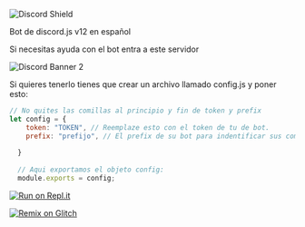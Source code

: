 ![Discord Shield](https://discordapp.com/api/guilds/715708045560119297/widget.png?style=shield)

Bot de discord.js v12 en español

Si necesitas ayuda con el bot entra a este servidor


![Discord Banner 2](https://discordapp.com/api/guilds/715708045560119297/widget.png?style=banner2)


Si quieres tenerlo tienes que crear un archivo llamado config.js y poner esto:
```js
// No quites las comillas al principio y fin de token y prefix
let config = {
    token: "TOKEN", // Reemplaze esto con el token de tu de bot.
    prefix: "prefijo", // El prefix de su bot para indentificar sus comandos.
  
  }
  
  // Aqui exportamos el objeto config:
  module.exports = config;
  ```
  
  



[![Run on Repl.it](https://repl.it/badge/github/Monoverde888/ineptobot)](https://repl.it/github/Monoverde888/ineptobot)



[![Remix on Glitch](https://cdn.glitch.com/2703baf2-b643-4da7-ab91-7ee2a2d00b5b%2Fremix-button.svg)](https://glitch.com/edit/#!/import/github/Monoverde888/ineptobot)


